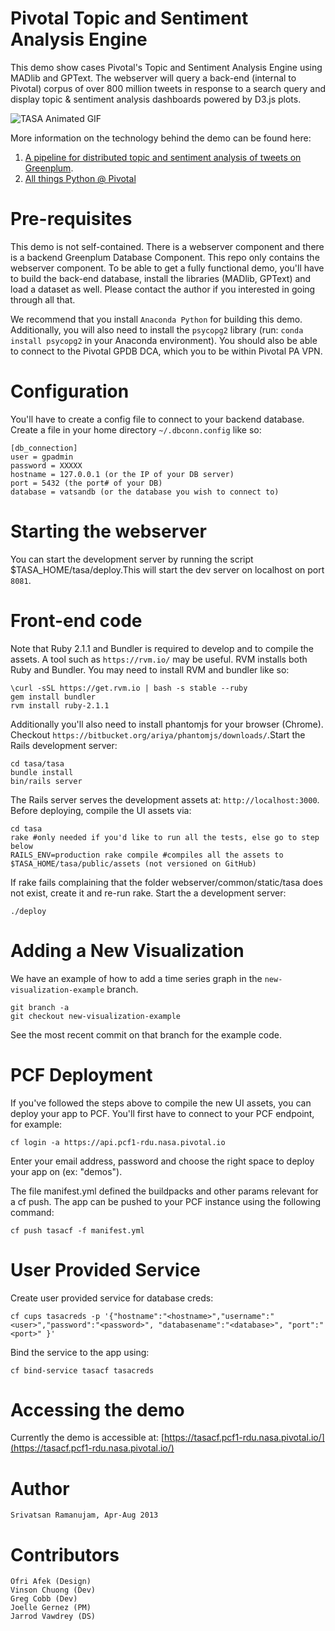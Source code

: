 
Pivotal Topic and Sentiment Analysis Engine
============================================

This demo show cases Pivotal's Topic and Sentiment Analysis Engine using MADlib and GPText. The webserver will query a back-end (internal to Pivotal) corpus of over 800 million tweets in response to a search query and display topic & sentiment analysis dashboards powered by D3.js plots.

![TASA Animated GIF](https://github.com/pivotalsoftware/tasa/raw/gh-pages/images/tasacf_animated_highres.gif)

More information on the technology behind the demo can be found here:

1. [A pipeline for distributed topic and sentiment analysis of tweets on Greenplum](https://www.slideshare.net/SrivatsanRamanujam/a-pipeline-for-distributed-topic-and-sentiment-analysis-of-tweets-on-pivotal-greenplum-database).
2. [All things Python @ Pivotal](https://www.youtube.com/watch?v=dwaUl_V3Nes)


Pre-requisites
===============

This demo is not self-contained. There is a webserver component and there is a backend Greenplum Database Component.
This repo only contains the webserver component. To be able to get a fully functional demo, you'll have to build the back-end database, install the libraries (MADlib, GPText) and load a dataset as well. Please contact the author if you interested in going through all that.

We recommend that you install `Anaconda Python` for building this demo. Additionally, you will also need to install the `psycopg2` library (run: `conda install psycopg2` in your Anaconda environment). You should also be able to connect to the Pivotal GPDB DCA, which you to be within Pivotal PA VPN.

Configuration
==============

You'll have to create a config file to connect to your backend database. Create a file in your home directory `~/.dbconn.config` like so:
            
    [db_connection]
    user = gpadmin
    password = XXXXX
    hostname = 127.0.0.1 (or the IP of your DB server)
    port = 5432 (the port# of your DB)
    database = vatsandb (or the database you wish to connect to)

Starting the webserver
=======================

You can start the development server by running the script $TASA_HOME/tasa/deploy.This will start the dev server on localhost on port `8081`.

Front-end code
===============

Note that Ruby 2.1.1 and Bundler is required to develop and to compile the assets. A tool such as
`https://rvm.io/` may be useful. RVM installs both Ruby and Bundler. You may need to install RVM and bundler like so:

    \curl -sSL https://get.rvm.io | bash -s stable --ruby
    gem install bundler
    rvm install ruby-2.1.1

Additionally you'll also need to install phantomjs for your browser (Chrome). Checkout `https://bitbucket.org/ariya/phantomjs/downloads/`.Start the Rails development server:

    cd tasa/tasa
    bundle install
    bin/rails server

The Rails server serves the development assets at: `http://localhost:3000`. Before deploying, compile the UI assets via:

    cd tasa
    rake #only needed if you'd like to run all the tests, else go to step below
    RAILS_ENV=production rake compile #compiles all the assets to $TASA_HOME/tasa/public/assets (not versioned on GitHub)

If rake fails complaining that the folder webserver/common/static/tasa does not exist, create it and re-run rake.
Start the a development server:

    ./deploy

Adding a New Visualization
==========================

We have an example of how to add a time series graph in the `new-visualization-example` branch.

    git branch -a
    git checkout new-visualization-example

See the most recent commit on that branch for the example code.

PCF Deployment
===============

If you've followed the steps above to compile the new UI assets, you can deploy your app to PCF.
You'll first have to connect to your PCF endpoint, for example:

    cf login -a https://api.pcf1-rdu.nasa.pivotal.io

Enter your email address, password and choose the right space to deploy your app on (ex: "demos").

The file manifest.yml defined the buildpacks and other params relevant for a cf push.
The app can be pushed to your PCF instance using the following command:

    cf push tasacf -f manifest.yml

User Provided Service
======================

Create user provided service for database creds:

    cf cups tasacreds -p '{"hostname":"<hostname>","username":"<user>","password":"<password>", "databasename":"<database>", "port":"<port>" }'

Bind the service to the app using:

    cf bind-service tasacf tasacreds

Accessing the demo
===================

Currently the demo is accessible at: [https://tasacf.pcf1-rdu.nasa.pivotal.io/](https://tasacf.pcf1-rdu.nasa.pivotal.io/)

Author
=======

    Srivatsan Ramanujam, Apr-Aug 2013

Contributors
=============

    Ofri Afek (Design)
    Vinson Chuong (Dev)
    Greg Cobb (Dev) 
    Joelle Gernez (PM)
    Jarrod Vawdrey (DS)
